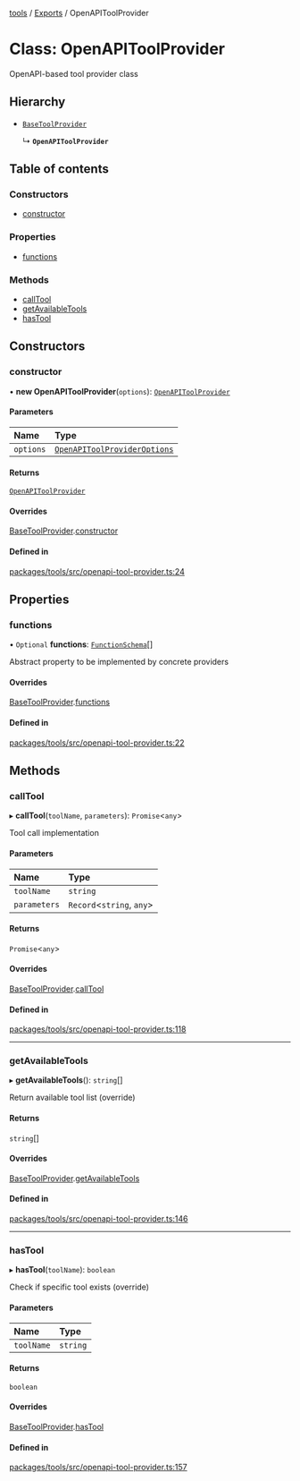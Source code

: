 <!-- 
 ⚠️  AUTO-GENERATED FILE - DO NOT EDIT MANUALLY
 This file is automatically generated by scripts/docs-generator.js
 To make changes, edit the source TypeScript files or update the generator script
-->

[tools](../../) / [Exports](../modules) / OpenAPIToolProvider

# Class: OpenAPIToolProvider

OpenAPI-based tool provider class

## Hierarchy

- [`BaseToolProvider`](BaseToolProvider)

  ↳ **`OpenAPIToolProvider`**

## Table of contents

### Constructors

- [constructor](OpenAPIToolProvider#constructor)

### Properties

- [functions](OpenAPIToolProvider#functions)

### Methods

- [callTool](OpenAPIToolProvider#calltool)
- [getAvailableTools](OpenAPIToolProvider#getavailabletools)
- [hasTool](OpenAPIToolProvider#hastool)

## Constructors

### constructor

• **new OpenAPIToolProvider**(`options`): [`OpenAPIToolProvider`](OpenAPIToolProvider)

#### Parameters

| Name | Type |
| :------ | :------ |
| `options` | [`OpenAPIToolProviderOptions`](../interfaces/OpenAPIToolProviderOptions) |

#### Returns

[`OpenAPIToolProvider`](OpenAPIToolProvider)

#### Overrides

[BaseToolProvider](BaseToolProvider).[constructor](BaseToolProvider#constructor)

#### Defined in

[packages/tools/src/openapi-tool-provider.ts:24](https://github.com/woojubb/robota/blob/e1b7b651a85a9b93f075b6523ec8de869e77f12c/packages/tools/src/openapi-tool-provider.ts#L24)

## Properties

### functions

• `Optional` **functions**: [`FunctionSchema`](../interfaces/FunctionSchema)[]

Abstract property to be implemented by concrete providers

#### Overrides

[BaseToolProvider](BaseToolProvider).[functions](BaseToolProvider#functions)

#### Defined in

[packages/tools/src/openapi-tool-provider.ts:22](https://github.com/woojubb/robota/blob/e1b7b651a85a9b93f075b6523ec8de869e77f12c/packages/tools/src/openapi-tool-provider.ts#L22)

## Methods

### callTool

▸ **callTool**(`toolName`, `parameters`): `Promise`\<`any`\>

Tool call implementation

#### Parameters

| Name | Type |
| :------ | :------ |
| `toolName` | `string` |
| `parameters` | `Record`\<`string`, `any`\> |

#### Returns

`Promise`\<`any`\>

#### Overrides

[BaseToolProvider](BaseToolProvider).[callTool](BaseToolProvider#calltool)

#### Defined in

[packages/tools/src/openapi-tool-provider.ts:118](https://github.com/woojubb/robota/blob/e1b7b651a85a9b93f075b6523ec8de869e77f12c/packages/tools/src/openapi-tool-provider.ts#L118)

___

### getAvailableTools

▸ **getAvailableTools**(): `string`[]

Return available tool list (override)

#### Returns

`string`[]

#### Overrides

[BaseToolProvider](BaseToolProvider).[getAvailableTools](BaseToolProvider#getavailabletools)

#### Defined in

[packages/tools/src/openapi-tool-provider.ts:146](https://github.com/woojubb/robota/blob/e1b7b651a85a9b93f075b6523ec8de869e77f12c/packages/tools/src/openapi-tool-provider.ts#L146)

___

### hasTool

▸ **hasTool**(`toolName`): `boolean`

Check if specific tool exists (override)

#### Parameters

| Name | Type |
| :------ | :------ |
| `toolName` | `string` |

#### Returns

`boolean`

#### Overrides

[BaseToolProvider](BaseToolProvider).[hasTool](BaseToolProvider#hastool)

#### Defined in

[packages/tools/src/openapi-tool-provider.ts:157](https://github.com/woojubb/robota/blob/e1b7b651a85a9b93f075b6523ec8de869e77f12c/packages/tools/src/openapi-tool-provider.ts#L157)
